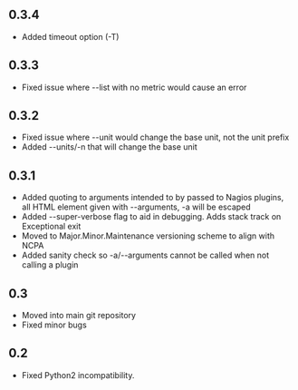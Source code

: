 0.3.4
-----
- Added timeout option (-T)

0.3.3
-----
- Fixed issue where --list with no metric would cause an error

0.3.2
-----
- Fixed issue where --unit would change the base unit, not the unit prefix
- Added --units/-n that will change the base unit

0.3.1
-----
- Added quoting to arguments intended to by passed to Nagios plugins, all HTML element given with --arguments, -a will be escaped
- Added --super-verbose flag to aid in debugging. Adds stack track on Exceptional exit
- Moved to Major.Minor.Maintenance versioning scheme to align with NCPA
- Added sanity check so -a/--arguments cannot be called when not calling a plugin

0.3
---
- Moved into main git repository
- Fixed minor bugs

0.2
---
- Fixed Python2 incompatibility.
